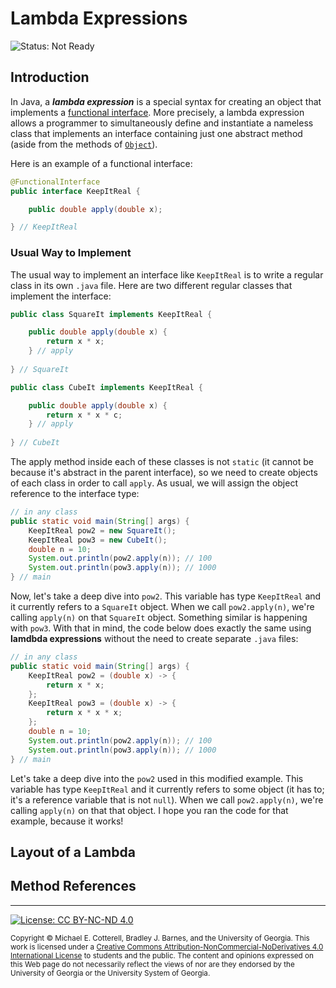 # Lambda Expressions

![Status: Not Ready](https://img.shields.io/badge/Status-Not%20Ready-red.svg)

## Introduction

In Java, a __*lambda expression*__ is a special syntax for creating an object that implements
a [functional interface](https://docs.oracle.com/javase/specs/jls/se8/html/jls-9.html#jls-9.8).
More precisely, a lambda expression allows a programmer to simultaneously define and instantiate
a nameless class that implements an interface containing just one abstract method (aside from the 
methods of [`Object`](https://docs.oracle.com/javase/8/docs/api/java/lang/Object.html)).

Here is an example of a functional interface:
```java
@FunctionalInterface
public interface KeepItReal {

    public double apply(double x);

} // KeepItReal
```

### Usual Way to Implement

The usual way to implement an interface like `KeepItReal` is to write a regular class in its
own `.java` file. Here are two different regular classes that implement the interface:

```java
public class SquareIt implements KeepItReal {

    public double apply(double x) {
        return x * x;
    } // apply
    
} // SquareIt
```

```java
public class CubeIt implements KeepItReal {

    public double apply(double x) {
        return x * x * c;
    } // apply
    
} // CubeIt
```

The apply method inside each of these classes is not `static` (it cannot be because
it's abstract in the parent interface), so we need to create objects of each class
in order to call `apply`. As usual, we will assign the object reference to the
interface type:

```java
// in any class
public static void main(String[] args) {
    KeepItReal pow2 = new SquareIt();
    KeepItReal pow3 = new CubeIt();
    double n = 10;
    System.out.println(pow2.apply(n)); // 100
    System.out.println(pow3.apply(n)); // 1000
} // main
```

Now, let's take a deep dive into `pow2`. This variable has type `KeepItReal` and it
currently refers to a `SquareIt` object. When we call `pow2.apply(n)`, we're calling
`apply(n)` on that `SquareIt` object. Something similar is happening with `pow3`.
With that in mind, the code below does exactly the same using **lamdbda expressions**
without the need to create separate `.java` files:

```java
// in any class
public static void main(String[] args) {
    KeepItReal pow2 = (double x) -> {
        return x * x;
    };
    KeepItReal pow3 = (double x) -> {
        return x * x * x;
    };
    double n = 10;
    System.out.println(pow2.apply(n)); // 100
    System.out.println(pow3.apply(n)); // 1000
} // main
```

Let's take a deep dive into the `pow2` used in this modified example. 
This variable has type `KeepItReal` and it currently refers to some object
(it has to; it's a reference variable that is not `null`). When we call 
`pow2.apply(n)`, we're calling `apply(n)` on that that object. I hope
you ran the code for that example, because it works! 

## Layout of a Lambda

## Method References

<hr/>

[![License: CC BY-NC-ND 4.0](https://img.shields.io/badge/License-CC%20BY--NC--ND%204.0-lightgrey.svg)](http://creativecommons.org/licenses/by-nc-nd/4.0/)

<small>
Copyright &copy; Michael E. Cotterell, Bradley J. Barnes, and the University of Georgia.
This work is licensed under a <a rel="license" href="http://creativecommons.org/licenses/by-nc-nd/4.0/">Creative Commons Attribution-NonCommercial-NoDerivatives 4.0 International License</a> to students and the public.
The content and opinions expressed on this Web page do not necessarily reflect the views of nor are they endorsed by the University of Georgia or the University System of Georgia.
</small>

